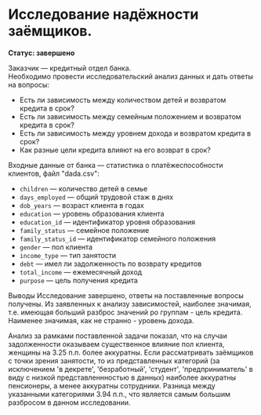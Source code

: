 # Исследование надёжности заёмщиков.

**Статус: завершено**

Заказчик — кредитный отдел банка.  
Необходимо провести исследовательский анализ данных и дать ответы на вопросы:
* Есть ли зависимость между количеством детей и возвратом кредита в срок?
* Есть ли зависимость между семейным положением и возвратом кредита в срок?
* Есть ли зависимость между уровнем дохода и возвратом кредита в срок?
* Как разные цели кредита влияют на его возврат в срок?

Входные данные от банка — статистика о платёжеспособности клиентов, файл "dada.csv": 
- `children` — количество детей в семье 
- `days_employed` — общий трудовой стаж в днях
- `dob_years` — возраст клиента в годах
- `education` — уровень образования клиента
- `education_id` — идентификатор уровня образования
- `family_status` — семейное положение
- `family_status_id` — идентификатор семейного положения
- `gender` — пол клиента
- `income_type` — тип занятости
- `debt` — имел ли задолженность по возврату кредитов
- `total_income` — ежемесячный доход
- `purpose` — цель получения кредита

Выводы
Исследование завершено, ответы на поставленные вопросы получены. Из заявленных к анализу зависимостей, наиболее значимая, т.е. имеющая больший разброс значений ро группам - цель кредита. Наименее значимая, как не странно - уровень дохода.

Анализ за рамками поставленной задачи показал, что на случаи задолженности оказываем существенное влияние пол клиента, женщины на 3.25 п.п. более аккуратны. Если рассматривать заёмщиков с точки зрения занятости, то из представленных категорий (за исключением 'в декрете', 'безработный', 'студент', 'предприниматель' в виду с низкой представленнностью в данных) наиболее аккуратны пенсионеры, а менее аккуратны сотрудники. Разница между указанными категориями 3.94 п.п., что является самым большим разбросом в данном исследовании.
